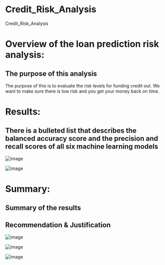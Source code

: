 # Credit_Risk_Analysis
Credit_Risk_Analysis

# Overview of the loan prediction risk analysis:

## The purpose of this analysis
The purpose of this is to evaluate the risk levels for funding credit out. We want to make sure there is low risk and you get your money back on time.

# Results:

## There is a bulleted list that describes the balanced accuracy score and the precision and recall scores of all six machine learning models

![image](https://user-images.githubusercontent.com/101777677/180111652-71130464-e8eb-4cb0-bf7c-db9ea5ef229b.png)

![image](https://user-images.githubusercontent.com/101777677/180111726-c67027b3-53d3-4e5f-b589-7ba8efd93efb.png)



# Summary:

## Summary of the results


## Recommendation & Justification

![image](https://user-images.githubusercontent.com/101777677/180111777-ff7310e7-63b5-427b-aba7-27c2d7576114.png)

![image](https://user-images.githubusercontent.com/101777677/180111852-7edf4544-554b-4681-a63b-4e1ebe147c55.png)

![image](https://user-images.githubusercontent.com/101777677/180111906-b180dba0-7ea3-4884-9992-8cf2768af57e.png)
